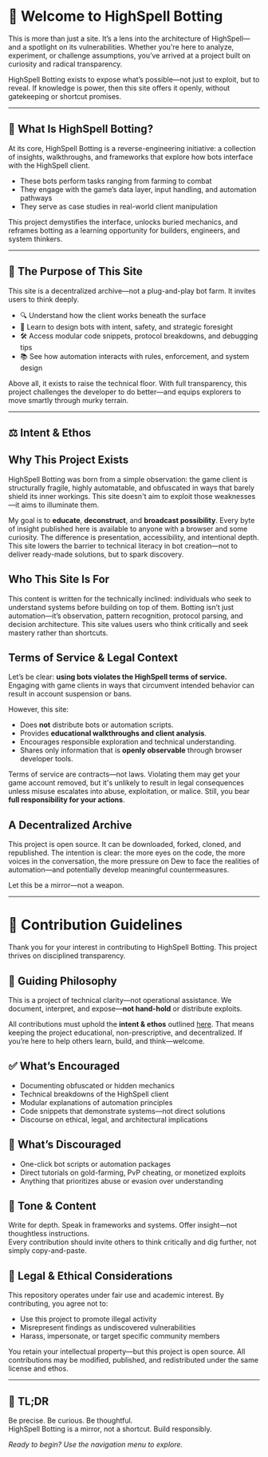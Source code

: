 # 🌌 Welcome to HighSpell Botting

This is more than just a site. It’s a lens into the architecture of HighSpell—and a spotlight on its vulnerabilities. Whether you're here to analyze, experiment, or challenge assumptions, you’ve arrived at a project built on curiosity and radical transparency.

HighSpell Botting exists to expose what’s possible—not just to exploit, but to reveal. If knowledge is power, then this site offers it openly, without gatekeeping or shortcut promises.

---

## 🧠 What Is HighSpell Botting?

At its core, HighSpell Botting is a reverse-engineering initiative: a collection of insights, walkthroughs, and frameworks that explore how bots interface with the HighSpell client.

- These bots perform tasks ranging from farming to combat  
- They engage with the game’s data layer, input handling, and automation pathways  
- They serve as case studies in real-world client manipulation  

This project demystifies the interface, unlocks buried mechanics, and reframes botting as a learning opportunity for builders, engineers, and system thinkers.

---

## 🎯 The Purpose of This Site

This site is a decentralized archive—not a plug-and-play bot farm. It invites users to think deeply.

- 🔍 Understand how the client works beneath the surface  
- 🧩 Learn to design bots with intent, safety, and strategic foresight  
- 🛠 Access modular code snippets, protocol breakdowns, and debugging tips  
- 📚 See how automation interacts with rules, enforcement, and system design  

Above all, it exists to raise the technical floor. With full transparency, this project challenges the developer to do better—and equips explorers to move smartly through murky terrain.

---

## ⚖️ Intent & Ethos

## Why This Project Exists

HighSpell Botting was born from a simple observation: the game client is structurally fragile, highly automatable, and obfuscated in ways that barely shield its inner workings. This site doesn't aim to exploit those weaknesses—it aims to illuminate them.

My goal is to **educate**, **deconstruct**, and **broadcast possibility**. Every byte of insight published here is available to anyone with a browser and some curiosity. The difference is presentation, accessibility, and intentional depth. This site lowers the barrier to technical literacy in bot creation—not to deliver ready-made solutions, but to spark discovery.

## Who This Site Is For

This content is written for the technically inclined: individuals who seek to understand systems before building on top of them. Botting isn’t just automation—it’s observation, pattern recognition, protocol parsing, and decision architecture. This site values users who think critically and seek mastery rather than shortcuts.

## Terms of Service & Legal Context

Let’s be clear: **using bots violates the HighSpell terms of service.**  
Engaging with game clients in ways that circumvent intended behavior can result in account suspension or bans.

However, this site:
- Does **not** distribute bots or automation scripts.
- Provides **educational walkthroughs and client analysis**.
- Encourages responsible exploration and technical understanding.
- Shares only information that is **openly observable** through browser developer tools.

Terms of service are contracts—not laws. Violating them may get your game account removed, but it's unlikely to result in legal consequences unless misuse escalates into abuse, exploitation, or malice. Still, you bear **full responsibility for your actions**.

## A Decentralized Archive

This project is open source. It can be downloaded, forked, cloned, and republished. The intention is clear: the more eyes on the code, the more voices in the conversation, the more pressure on Dew to face the realities of automation—and potentially develop meaningful countermeasures.

Let this be a mirror—not a weapon.

---

# 🤝 Contribution Guidelines

Thank you for your interest in contributing to HighSpell Botting. This project thrives on disciplined transparency.

## 📜 Guiding Philosophy

This is a project of technical clarity—not operational assistance. We document, interpret, and expose—**not hand-hold** or distribute exploits.

All contributions must uphold the **intent & ethos** outlined [here](#%EF%B8%8F-intent--ethos). That means keeping the project educational, non-prescriptive, and decentralized. If you’re here to help others learn, build, and think—welcome.

## ✅ What’s Encouraged

- Documenting obfuscated or hidden mechanics  
- Technical breakdowns of the HighSpell client  
- Modular explanations of automation principles  
- Code snippets that demonstrate systems—not direct solutions  
- Discourse on ethical, legal, and architectural implications  

## 🚫 What’s Discouraged

- One-click bot scripts or automation packages   
- Direct tutorials on gold-farming, PvP cheating, or monetized exploits  
- Anything that prioritizes abuse or evasion over understanding  

## 🧠 Tone & Content

Write for depth. Speak in frameworks and systems. Offer insight—not thoughtless instructions.  
Every contribution should invite others to think critically and dig further, not simply copy-and-paste.

## 📖 Legal & Ethical Considerations

This repository operates under fair use and academic interest. By contributing, you agree not to:
- Use this project to promote illegal activity  
- Misrepresent findings as undiscovered vulnerabilities  
- Harass, impersonate, or target specific community members  

You retain your intellectual property—but this project is open source. All contributions may be modified, published, and redistributed under the same license and ethos.

---

## 🔄 TL;DR

Be precise. Be curious. Be thoughtful.  
HighSpell Botting is a mirror, not a shortcut. Build responsibly.



_Ready to begin? Use the navigation menu to explore._

